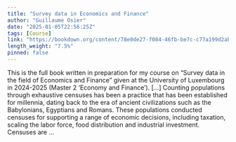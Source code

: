 ```yaml
---
title: "Survey data in Economics and Finance"
author: "Guillaume Osier"
date: "2025-01-05T22:56:25Z"
tags: [Course]
link: "https://bookdown.org/content/78e0de27-f084-46fb-be7c-c77a199d2abf/"
length_weight: "7.5%"
pinned: false
---
```


This is the full book written in preparation for my course on “Survey data in the field of Economics and Finance” given at the University of Luxembourg in 2024-2025 (Master 2 ‘Economy and Finance’). [...] Counting populations through exhaustive censuses has been a practice that has been established for millennia, dating back to the era of ancient civilizations such as the Babylonians, Egyptians and Romans. These populations conducted censuses for supporting a range of economic decisions, including taxation, scaling the labor force, food distribution and industrial investment. Censuses are ...

